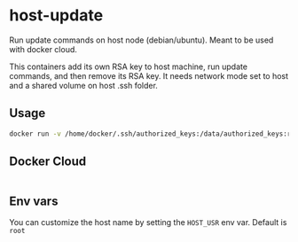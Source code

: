 # host-update
Run update commands on host node (debian/ubuntu). Meant to be used with docker cloud.

This containers add its own RSA key to host machine, run update commands, and then remove its RSA key.
It needs network mode set to host and a shared volume on host .ssh folder.

## Usage

```bash
docker run -v /home/docker/.ssh/authorized_keys:/data/authorized_keys:rw --net=host dialonce/host-update:latest
```

## Docker Cloud

```yml

```

## Env vars

You can customize the host name by setting the `HOST_USR` env var. Default is `root`
